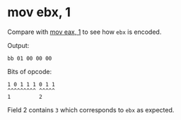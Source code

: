 # mov ebx, 1

Compare with [mov eax, 1](mov-eax-1.md) to see how `ebx` is encoded.

Output:

    bb 01 00 00 00

Bits of opcode:

    1 0 1 1 1 0 1 1
    ^^^^^^^^^ ^^^^^
    1         2

Field 2 contains `3` which corresponds to `ebx` as expected.
